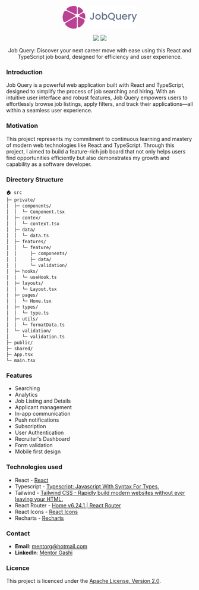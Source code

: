 <p align="center">
    <img src="public/logo-2.svg" width="200" />
</p>

<div align="center">

<p align="center">
  <img src="https://img.shields.io/badge/LICENSE-Apache_2.0-blue.svg" />
  <img src="https://img.shields.io/badge/npm-v.9.5.1-red" />
</p>

Job Query: Discover your next career move with ease using this React and TypeScript job board, designed for efficiency and user experience.

</div>

### Introduction

Job Query is a powerful web application built with React and TypeScript, designed to simplify the process of job searching and hiring. With an intuitive user interface and robust features, Job Query empowers users to effortlessly browse job listings, apply filters, and track their applications—all within a seamless user experience.

### Motivation

This project represents my commitment to continuous learning and mastery of modern web technologies like React and TypeScript. Through this project, I aimed to build a feature-rich job board that not only helps users find opportunities efficiently but also demonstrates my growth and capability as a software developer.

### Directory Structure

```
🏠 src
├─ private/
│  ├─ components/
│  │  └─ Component.tsx
│  ├─ contex/
│  │  └─ context.tsx
│  ├─ data/
│  │  └─ data.ts
│  ├─ features/
│  │  └─ feature/
│  │     ├─ components/
│  │     ├─ data/
│  │     └─ validation/
│  ├─ hooks/
│  │  └─ useHook.ts
│  ├─ layouts/
│  │  └─ Layout.tsx
│  ├─ pages/
│  │  └─ Home.tsx
│  ├─ types/
│  │  └─ type.ts
│  ├─ utils/
│  │  └─ formatData.ts
│  └─ validation/
│     └─ validation.ts
├─ public/
├─ shared/
├─ App.tsx
└─ main.tsx
```

### Features

- Searching
- Analytics
- Job Listing and Details
- Applicant management
- In-app communication
- Push notifications
- Subscription
- User Authentication
- Recruiter's Dashboard
- Form validation
- Mobile first design

### Technologies used

- React - [React](https://react.dev/)
- Typescript - [Typescript: Javascript With Syntax For Types.](https://www.typescriptlang.org/)
- Tailwind - [Tailwind CSS - Rapidly build modern websites without ever leaving your HTML.](https://tailwindcss.com/)
- React Router - [Home v6.24.1 | React Router](https://reactrouter.com/en/main)
- React Icons - [React Icons](https://react-icons.github.io/react-icons/)
- Recharts - [Recharts](https://recharts.org/en-US/)

### Contact

- **Email**: [mentorg@hotmail.com](mailto:mentorg@hotmail.com)
- **LinkedIn**: [Mentor Gashi](https://www.linkedin.com/in/mentorg)

### Licence

This project is licenced under the [Apache License, Version 2.0](https://opensource.org/license/apache-2-0/).

